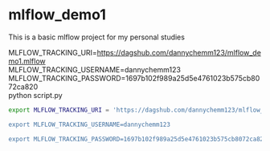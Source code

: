 # mlflow_demo1

This is a basic mlflow project for my personal studies

MLFLOW_TRACKING_URI=https://dagshub.com/dannychemm123/mlflow_demo1.mlflow \
MLFLOW_TRACKING_USERNAME=dannychemm123 \
MLFLOW_TRACKING_PASSWORD=1697b102f989a25d5e4761023b575cb8072ca820 \
python script.py

```bash
export MLFLOW_TRACKING_URI = 'https://dagshub.com/dannychemm123/mlflow_demo1.mlflow

export MLFLOW_TRACKING_USERNAME=dannychemm123

export MLFLOW_TRACKING_PASSWORD=1697b102f989a25d5e4761023b575cb8072ca820
```

